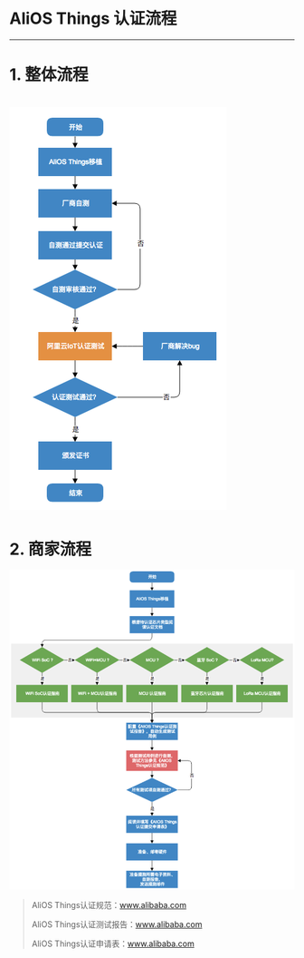 # AliOS Things 认证流程

---

# 1. 整体流程

# ![](/assets/certification_flowchart1.png)

# 2. 商家流程

![](/assets/certification_flowchart2.png)

> AliOS Things认证规范：www.alibaba.com
>
> AliOS Things认证测试报告：www.alibaba.com
>
> AliOS Things认证申请表：www.alibaba.com



